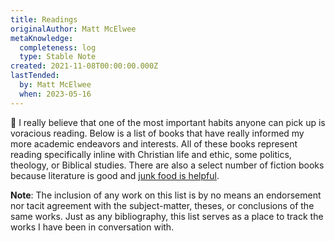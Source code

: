 ```yaml
---
title: Readings
originalAuthor: Matt McElwee
metaKnowledge:
  completeness: log
  type: Stable Note
created: 2021-11-08T00:00:00.000Z
lastTended:
  by: Matt McElwee
  when: 2023-05-16
---
```


📖 I really believe that one of the most important habits anyone can pick up is voracious reading. Below is a list of books that have really informed my more academic endeavors and interests. All of these books represent reading specifically inline with Christian life and ethic, some politics, theology, or Biblical studies. There are also a select number of fiction books because literature is good and [junk food is helpful](/ideas/junk-food).

**Note**: The inclusion of any work on this list is by no means an endorsement nor tacit agreement with the subject-matter, theses, or conclusions of the same works. Just as any bibliography, this list serves as a place to track the works I have been in conversation with.
